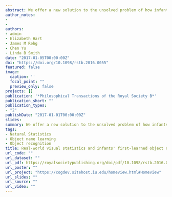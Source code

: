 ```yaml
---
abstract: We offer a new solution to the unsolved problem of how infants break into word learning based on the visual statistics of everyday infant-perspective scenes. Images from head camera video captured by 8 1/2 to 10 1/2 monthold infants at 147 at-home mealtime events were analysed for the objects in view. The images were found to be highly cluttered with many different objects in view. However, the frequency distribution of object categories was extremely right skewed such that a very small set of objects was pervasively present—a fact that may substantially reduce the problem of referential ambiguity. The statistical structure of objects in these infant egocentric scenes differs markedly from that in the training sets used in computational models and in experiments on statistical word-referent learning. Therefore, the results also indicate a need to re-examine current explanations of how infants break into word learning. This article is part of the themed issue ‘New frontiers for statistical learning in the cognitive sciences’.
author_notes:
- 
- 
authors:
- admin
- Elizabeth Hart
- James M Rehg
- Chen Yu
- Linda B Smith
date: "2017-01-05T00:00:00Z"
doi: "https://doi.org/10.1098/rstb.2016.0055"
featured: false
image:
  caption: ''
  focal_point: ""
  preview_only: false
projects: []
publication: '*Philosophical Transactions of the Royal Society B*'
publication_short: ""
publication_types:
- "2"
publishDate: "2017-01-01T00:00:00Z"
slides:
summary: We offer a new solution to the unsolved problem of how infants break into word learning based on the visual statistics of everyday infant-perspective scenes. The statistical structure of objects in these infant egocentric scenes differs markedly from that in the training sets used in computational models and in experiments on statistical word-referent learning. Therefore, the results also indicate a need to re-examine current explanations of how infants break into word learning. 
tags:
- Natural Statistics
- Object name learning
- Object recognition
title: Real-world visual statistics and infants' first-learned object names
url_code: ""
url_dataset: ""
url_pdf: https://royalsocietypublishing.org/doi/pdf/10.1098/rstb.2016.0055
url_poster: ""
url_project: "https://cogdev.sitehost.iu.edu/homeview.html#Homeview"
url_slides: ""
url_source: ""
url_video: ""
---
```

